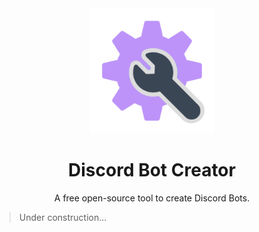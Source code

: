 <div align="center">
  <img 
    src="./public/img/logo.png" 
    width="200px" 
    height="200px"
    alt="DBC Logo"
  >
  <h1>
    Discord Bot Creator
  </h1>
  <p>
    A free open-source tool to create Discord Bots.
  </p>
</div>

> Under construction...
